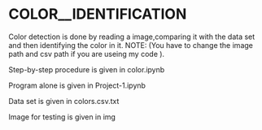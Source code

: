 # COLOR__IDENTIFICATION
Color detection is done by reading a image,comparing it with the data set and then identifying the color in it.
NOTE: (You have to change the image path and csv path if you are useing my code ).

Step-by-step procedure is given in color.ipynb 

Program alone is given in Project-1.ipynb

Data set is given in colors.csv.txt  

Image for testing is given in img

